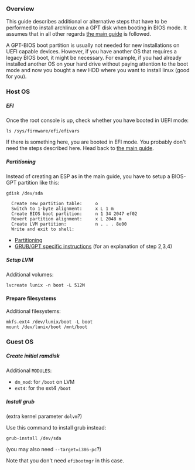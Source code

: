 ### Overview

This guide describes additional or alternative steps that have to be performed
to install archlinux on a GPT disk when booting in BIOS mode. It assumes that
in all other regards [the main guide](https://github.com/coldfix/arch-setup/blob/master/README.md) is followed.

A GPT-BIOS boot partition is usually not needed for new installations on UEFI
capable devices. However, if you have another OS that requires a legacy BIOS
boot, it might be necessary. For example, if you had already installed another
OS on your hard drive without paying attention to the boot mode and now you
bought a new HDD where you want to install linux (good for you).


### Host OS

##### EFI

Once the root console is up, check whether you have booted in UEFI mode:

    ls /sys/firmware/efi/efivars

If there is something here, you are booted in EFI mode. You probably don't
need the steps described here. Head back to [the main guide](https://github.com/coldfix/arch-setup/blob/master/README.md).


##### Partitioning

Instead of creating an ESP as in the main guide, you have to setup a BIOS-GPT
partition like this:

    gdisk /dev/sda

      Create new partition table:     o
      Switch to 1-byte alignment:     x L 1 m
      Create BIOS boot partition:     n 1 34 2047 ef02
      Revert partition alignment:     x L 2048 m
      Create LVM partition:           n . . . 8e00
      Write and exit to shell:

* [Partitioning](https://wiki.archlinux.org/index.php/Partitioning)
* [GRUB/GPT specific instructions](https://wiki.archlinux.org/index.php/GRUB#GUID_Partition_Table_.28GPT.29_specific_instructions) (for an explanation of step 2,3,4)


##### Setup LVM

Additional volumes:

    lvcreate lunix -n boot -L 512M


#### Prepare filesystems

Additional filesystems:

    mkfs.ext4 /dev/lunix/boot -L boot
    mount /dev/lunix/boot /mnt/boot


### Guest OS

##### Create initial ramdisk

Additional `MODULES`:
- `dm_mod`: for `/boot` on LVM
- `ext4`: for the ext4 `/boot`


##### Install grub

(extra kernel parameter `dolvm`?)

Use this command to install grub instead:

    grub-install /dev/sda

(you may also need `--target=i386-pc`?)

Note that you don't need `efibootmgr` in this case.
